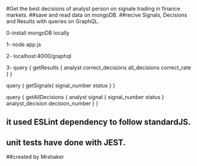 #Get the best decisions of analyst person on signale trading in finance markets.
##save and read data on mongoDB.
##recive Signals, Decisions and Results with queries on GraphQL.



0-install mongoDB locally

1- node app.js

2- localhost:4000/graphql

3- 
query {
  getResults {
    analyst
    correct_decisions
    all_decisions
    correct_rate
  }
}

query {
  getSignals{
    signal_number
    status
  }
}

query {
  getAllDecisions {
    analyst
    signal {
      signal_number
      status
    }
    analyst_decision
    decision_number
  }
}



## it used ESLint dependency to follow standardJS.
## unit tests have done with JEST.




##created by Mrshaker